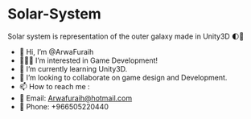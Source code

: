 # Solar-System
Solar system is representation of the outer galaxy made in Unity3D 🌓💫
- 🤝 Hi, I’m @ArwaFuraih
- 👩🏼‍💻 I’m interested in Game Development!
- 👾 I’m currently learning Unity3D.
- 💞️ I’m looking to collaborate on game design and Development.
- 📫 How to reach me :
- 📧 Email: Arwafuraih@hotmail.com
- 📱 Phone: +966505220440
